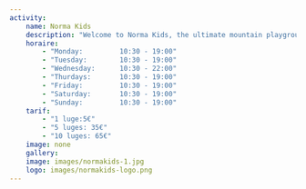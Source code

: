 ```yaml
---
activity:
    name: Norma Kids
    description: "Welcome to Norma Kids, the ultimate mountain playground where curiosity meets adventure! Specially designed for children aged 3 to 12, Norma Kids transforms the magic of the Alps into a wonderland of laughter, exploration, and snowy (or sunny!) surprises." 
    horaire:
        - "Monday:         10:30 - 19:00"
        - "Tuesday:        10:30 - 19:00"
        - "Wednesday:      10:30 - 22:00"
        - "Thurdays:       10:30 - 19:00"
        - "Friday:         10:30 - 19:00"
        - "Saturday:       10:30 - 19:00"
        - "Sunday:         10:30 - 19:00"
    tarif:
        - "1 luge:5€" 
        - "5 luges: 35€" 
        - "10 luges: 65€" 
    image: none
    gallery:
    image: images/normakids-1.jpg
    logo: images/normakids-logo.png
---
```


